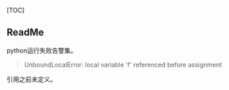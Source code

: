 [TOC]



## ReadMe

python运行失败告警集。





> UnboundLocalError: local variable 'f' referenced before assignment

引用之前未定义。



